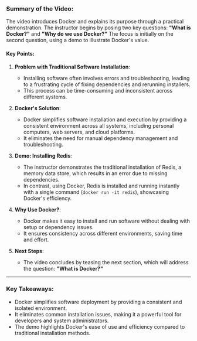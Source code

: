 ### Summary of the Video:

The video introduces Docker and explains its purpose through a practical demonstration. The instructor begins by posing two key questions: **"What is Docker?"** and **"Why do we use Docker?"** The focus is initially on the second question, using a demo to illustrate Docker's value.

#### Key Points:
1. **Problem with Traditional Software Installation**:
   - Installing software often involves errors and troubleshooting, leading to a frustrating cycle of fixing dependencies and rerunning installers.
   - This process can be time-consuming and inconsistent across different systems.

2. **Docker's Solution**:
   - Docker simplifies software installation and execution by providing a consistent environment across all systems, including personal computers, web servers, and cloud platforms.
   - It eliminates the need for manual dependency management and troubleshooting.

3. **Demo: Installing Redis**:
   - The instructor demonstrates the traditional installation of Redis, a memory data store, which results in an error due to missing dependencies.
   - In contrast, using Docker, Redis is installed and running instantly with a single command (`docker run -it redis`), showcasing Docker's efficiency.

4. **Why Use Docker?**:
   - Docker makes it easy to install and run software without dealing with setup or dependency issues.
   - It ensures consistency across different environments, saving time and effort.

5. **Next Steps**:
   - The video concludes by teasing the next section, which will address the question: **"What is Docker?"**

---

### Key Takeaways:
- Docker simplifies software deployment by providing a consistent and isolated environment.
- It eliminates common installation issues, making it a powerful tool for developers and system administrators.
- The demo highlights Docker's ease of use and efficiency compared to traditional installation methods.